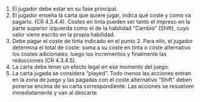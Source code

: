 1. El jugador debe estar en su fase principal.   
2. El jugador enseña la carta que quiere jugar, indica qué coste y como va pagarlo. (CR 4.3.4.4). Costes en tinta pueden ser tanto el impreso en la parte superior izquierda como el de la habilidad "Cambio" (Shift), cuyo valor viene escrito en la propia habilidad.
3. Debe pagar el coste de tinta indicado en el punto 2. Para ello, el jugador determina el total de coste: suma a su coste en tinta o coste alternativo los costes adicionales, luego los incrementos y finalmente las reducciones (CR 4.3.4.5).  
4. La carta debe tener un efecto legal en ese momento del juego. 
5. La carta jugada se considera “played”. Todo menos las acciones entran en la zona de juego y las pagadas con el coste alternativo “Shift” deben ponerse encima de su carta correspondiente. Las acciones se resuelven inmediatamente y van al descarte.    